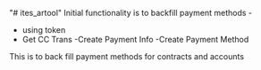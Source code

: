 "# ites_artool" 
Initial functionality is to backfill payment methods -
- using token
- Get CC Trans
-Create Payment Info
-Create Payment Method

This is to back fill payment methods for contracts and accounts
